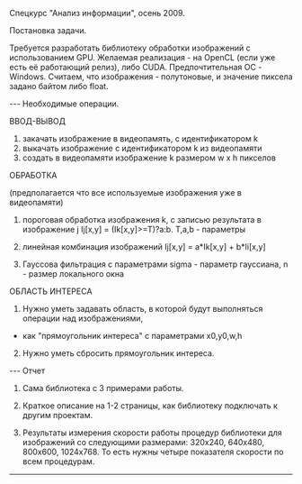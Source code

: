 Спецкурс "Анализ информации", осень 2009.

Постановка задачи.

Требуется разработать библиотеку обработки изображений с использованием GPU.
Желаемая реализация - на OpenCL (если уже есть её работающий релиз), либо CUDA.
Предпочтительная ОС - Windows.
Считаем, что изображения - полутоновые, и значение пиксела задано байтом либо float.


--- Необходимые операции.

ВВОД-ВЫВОД

1. закачать изображение в видеопамять, с идентификатором k
2. выкачать изображение с идентификатором k из видеопамяти
3. создать в видеопамяти изображение k размером w x h пикселов

ОБРАБОТКА

(предполагается что все используемые изображения уже в видеопамяти)
1. пороговая обработка изображения k, с записью результата в изображение j
Ij[x,y] = (Ik[x,y]>=T)?a:b. T,a,b - параметры

2. линейная комбинация изображений
Ij[x,y] = a\*Ik[x,y] + b\*Ii[x,y]

3. Гауссова фильтрация с параметрами sigma - параметр гауссиана, n - размер локального окна

ОБЛАСТЬ ИНТЕРЕСА

1. Нужно уметь задавать область, в которой будут выполняться операции над изображениями,
- как "прямоугольник интереса" с параметрами x0,y0,w,h

2. Нужно уметь сбросить прямоугольник интереса.


--- Отчет

1. Сама библиотека с 3 примерами работы.

2. Краткое описание на 1-2 страницы, как библиотеку подключать к другим проектам.

3. Результаты измерения скорости работы процедур библиотеки для изображений
со следующими размерами: 320x240, 640x480, 800x600, 1024x768.
То есть нужны четыре показателя скорости по всем процедурам.



---

